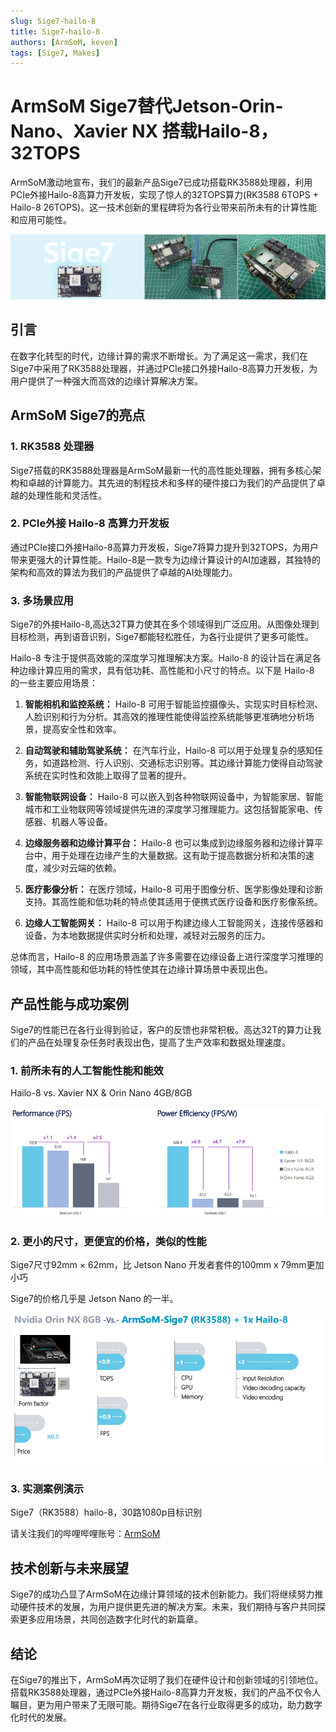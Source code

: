 ```yaml
---
slug: Sige7-hailo-8
title: Sige7-hailo-8
authors: [ArmSoM, keven]
tags: [Sige7, Makes]
---
```


# ArmSoM Sige7替代Jetson-Orin-Nano、Xavier NX 搭载Hailo-8，32TOPS

ArmSoM激动地宣布，我们的最新产品Sige7已成功搭载RK3588处理器，利用PCIe外接Hailo-8高算力开发板，实现了惊人的32TOPS算力(RK3588 6TOPS + Hailo-8 26TOPS)。这一技术创新的里程碑将为各行业带来前所未有的计算性能和应用可能性。

![sige7-hailo](https://github.com/ArmSoM/Embedded-Technology-Blog/blob/main/image/sige7/sige7-hailo.jpeg)

## 引言

在数字化转型的时代，边缘计算的需求不断增长。为了满足这一需求，我们在Sige7中采用了RK3588处理器，并通过PCIe接口外接Hailo-8高算力开发板，为用户提供了一种强大而高效的边缘计算解决方案。

## ArmSoM Sige7的亮点

### 1. **RK3588 处理器**

Sige7搭载的RK3588处理器是ArmSoM最新一代的高性能处理器，拥有多核心架构和卓越的计算能力。其先进的制程技术和多样的硬件接口为我们的产品提供了卓越的处理性能和灵活性。

### 2. **PCIe外接 Hailo-8 高算力开发板**

通过PCIe接口外接Hailo-8高算力开发板，Sige7将算力提升到32TOPS，为用户带来更强大的计算性能。Hailo-8是一款专为边缘计算设计的AI加速器，其独特的架构和高效的算法为我们的产品提供了卓越的AI处理能力。

### 3. **多场景应用**

Sige7的外接Hailo-8,高达32T算力使其在多个领域得到广泛应用。从图像处理到目标检测，再到语音识别，Sige7都能轻松胜任，为各行业提供了更多可能性。

Hailo-8 专注于提供高效能的深度学习推理解决方案。Hailo-8 的设计旨在满足各种边缘计算应用的需求，具有低功耗、高性能和小尺寸的特点。以下是 Hailo-8 的一些主要应用场景：

1. **智能相机和监控系统：** Hailo-8 可用于智能监控摄像头，实现实时目标检测、人脸识别和行为分析。其高效的推理性能使得监控系统能够更准确地分析场景，提高安全性和效率。

2. **自动驾驶和辅助驾驶系统：** 在汽车行业，Hailo-8 可以用于处理复杂的感知任务，如道路检测、行人识别、交通标志识别等。其边缘计算能力使得自动驾驶系统在实时性和效能上取得了显著的提升。

3. **智能物联网设备：** Hailo-8 可以嵌入到各种物联网设备中，为智能家居、智能城市和工业物联网等领域提供先进的深度学习推理能力。这包括智能家电、传感器、机器人等设备。

4. **边缘服务器和边缘计算平台：** Hailo-8 也可以集成到边缘服务器和边缘计算平台中，用于处理在边缘产生的大量数据。这有助于提高数据分析和决策的速度，减少对云端的依赖。

5. **医疗影像分析：** 在医疗领域，Hailo-8 可用于图像分析、医学影像处理和诊断支持。其高性能和低功耗的特点使其适用于便携式医疗设备和医疗影像系统。

6. **边缘人工智能网关：** Hailo-8 可以用于构建边缘人工智能网关，连接传感器和设备，为本地数据提供实时分析和处理，减轻对云服务的压力。

总体而言，Hailo-8 的应用场景涵盖了许多需要在边缘设备上进行深度学习推理的领域，其中高性能和低功耗的特性使其在边缘计算场景中表现出色。

## 产品性能与成功案例

Sige7的性能已在各行业得到验证，客户的反馈也非常积极。高达32T的算力让我们的产品在处理复杂任务时表现出色，提高了生产效率和数据处理速度。

### 1. 前所未有的人工智能性能和能效

Hailo-8 vs. Xavier NX & Orin Nano 4GB/8GB

![Hailo-8-vs-orin-nano](https://github.com/ArmSoM/Embedded-Technology-Blog/blob/main/image/sige7/Hailo-8-vs-orin-nano.jpg)

### 2. 更小的尺寸，更便宜的价格，类似的性能

Sige7尺寸92mm × 62mm，比 Jetson Nano 开发者套件的100mm x 79mm更加小巧

Sige7的价格几乎是 Jetson Nano 的一半。

![sige7-orinNano-vs](https://github.com/ArmSoM/Embedded-Technology-Blog/blob/main/image/sige7/sige7-orinNano-vs.jpg)

### 3. 实测案例演示

Sige7（RK3588）hailo-8，30路1080p目标识别

请关注我们的哔哩哔哩账号：[ArmSoM](https://space.bilibili.com/101696800?spm_id_from=333.1007.0.0)

## 技术创新与未来展望

Sige7的成功凸显了ArmSoM在边缘计算领域的技术创新能力。我们将继续努力推动硬件技术的发展，为用户提供更先进的解决方案。未来，我们期待与客户共同探索更多应用场景，共同创造数字化时代的新篇章。

## 结论

在Sige7的推出下，ArmSoM再次证明了我们在硬件设计和创新领域的引领地位。搭载RK3588处理器，通过PCIe外接Hailo-8高算力开发板，我们的产品不仅令人瞩目，更为用户带来了无限可能。期待Sige7在各行业取得更多的成功，助力数字化时代的发展。